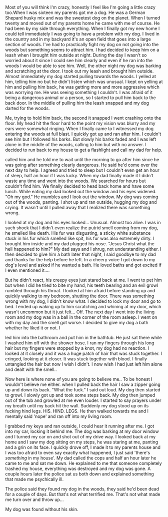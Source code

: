Most of you will think I'm crazy, honestly I feel like I'm going a little crazy too.When I was sixteen my parents got me a dog. He was a German Shepard husky mix and was the sweetest dog on the planet. When I turned twenty and moved out of my parents home he came with me of course. He had been by my side through everything. When I finally got my new home I could tell immediately I was going to have a problem with my dog. I lived in the country and in my backyard it's an open field that goes into a large section of woods. I've had to practically fight my dog on not going into the woods but something seems to attract him. I had decided to keep him on a leash when I brought him outside at night. During the day I wasn't so worried about it since I could see him clearly and even if he ran into the woods I would be able to see him. Well, the other night my dog was barking and scratching at the door. I took out my leash and brought him outside. Almost immediately my dog started pulling towards the woods. I yelled at him, telling him no but he didn't listen which was unusual. I kept on yelling at him and pulling him back, he was getting more and more aggressive which was worrying me. He was seeing something I couldn't. I was afraid of it being a dangerous animal or a person, so I started to pull him back to the back door. In the middle of pulling him the leash snapped and my dog darted for the woods. 

Me, trying to hold him back, the second it snapped I went crashing onto the floor. My head hit the floor hard to the point my vision was blurry and my ears were somewhat ringing. When I finally came to I witnessed my dog entering the woods at full blast. I quickly got up and ran after him. I couldn't see him but I followed his barks. But slowly his barks faded and I was left alone in the middle of the woods, calling to him but with no answer. I decided to run back to my house to get a flashlight and call my dad for help. 

 called him and he told me to wait until the morning to go after him since he was going after something clearly dangerous. He said he'd come over the next day to help. I agreed and tried to sleep but I couldn't even get an hour of sleep, half an hour if I was lucky.  When my dad finally made it I didn't waste any time and went into the woods. We searched for hours but couldn't find him. We finally decided to head back home and have some lunch. While eating my dad looked out the window and his eyes widened. "Oh my god." He mumbles and I look out the window. My dog was coming out of the woods, panting. I shot up and ran outside, hugging my dog and crying. It wasn't until I pulled away that I realized there was something wrong. 

I looked at my dog and his eyes looked... Unusual. Almost too alive. I was in such shock that I didn't even realize the putrid smell coming from my dog, he smelled like death. His fur was disgusting, a sticky white substance stuck in his fur which smelled like spit, his fur was also extremely dirty. I brought him inside and my dad plugged his nose. "Jesus Christ what the hell happened to him?" My dad says and I shrug, not understanding either. I then decided to give him a bath later that night, I said goodbye to my dad and thanks for the help before he left. In a cheery voice I got down to my dog's level and asked if he wanted a bath. He loved baths and got excited if I even mentioned it.... 

But he didn't react, his creepy eyes just stared back at me. I went to pet him but when I did he tried to bite my hand, his teeth bearing and an evil growl rumbled through his throat. I looked at him afraid before standing up and quickly walking to my bedroom, shutting the door. There was something wrong with my dog, I didn't know what. I decided to lock my door and go to bed. I ended up waking up to him scratching and whining at my door, which wasn't uncommon but it just felt... Off. The next day I went into the living room and my dog was in a ball in the corner of the room asleep. I went on with my day and the smell got worse. I decided to give my dog a bath whether he liked it or not. I

 led him into the bathroom and put him in the bathtub. He just sat there while I washed him off with the shower hose. I ran my fingers through his long hair but my fingers were stopped by a knot, my dog had no reaction. I looked at it closely and it was a huge patch of hair that was stuck together. I cringed, looking at it closer. It was stuck together with blood. I finally untangled the hair but now I wish I didn't. I now wish I had just left him alone and dealt with the smell..

Now here is where none of you are going to believe me.. To be honest I wouldn't believe me either. when I pulled back the hair I saw a zipper going up and down its back. "What the fuck." I said out loud. My dog then started to growl. I slowly got up and took some steps back. My dog then jumped out of the tub and growled at me even louder. I started to say prayers under my breath until my back hit the wall. Suddenly my dog stood up on its fucking hind legs. HIS. HIND. LEGS. He then walked towards me and I mentally said 'nope' and ran off into my living room. 

I grabbed my keys and ran outside, I could hear it running after me. I got into my car, locking it behind me. The dog was barking at my door window and I turned my car on and shot out of my drive way. I looked back at my home and I saw my dog sitting on my steps, he was staring at me, panting and a grin on its face. I quickly drove off, I made it to my parents house and I was too afraid to even say exactly what happened, I just said 'there's *something* in my house'. My dad called the cops and half an hour later he came to me and sat me down. He explained to me that someone completely trashed my house, everything was destroyed and my dog was gone. A couple hours later the police sat us both down and explained something that made me psychically ill.

The police said they found my dog in the woods, they said he'd been dead for a couple of days. But that's not what terrified me. That's not what made me turn over and throw up...

My dog was found without his skin.